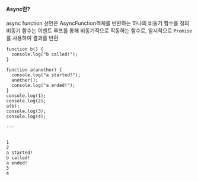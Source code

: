 #### Async란?

async function 선언은 AsyncFunction객체를 반환하는 하나의 비동기 함수를 정의 <br>
비동기 함수는 이벤트 루프를 통해 비동기적으로 작동하는 함수로, 암시적으로 `Promise` 를 사용하여 결과를 반환

```
function b() {
  console.log("b called!");
}

function a(another) {
  console.log("a started!");
  another();
  console.log("a ended!");
}
console.log(1);
console.log(2);
a(b);
console.log(3);
console.log(4);

---


1
2
a started!
b called!
a ended!
3
4


```
